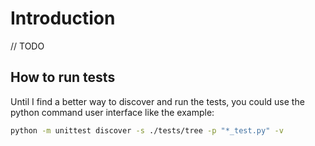 # Introduction

 // TODO

## How to run tests

Until I find a better way to discover and run the tests, you could use the python command user interface like the example:

```bash
python -m unittest discover -s ./tests/tree -p "*_test.py" -v
```